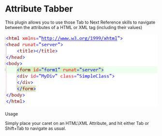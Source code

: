 Attribute Tabber
======================

This plugin allows you to use those Tab to Next Reference skills to navigate between the attributes of a HTML or XML tag (including their values)

![](./Screenshots/CR_AttributeTabber.gif)

Usage

Simply place your caret on an HTML\XML Attribute, and hit either Tab or Shift+Tab to navigate as usual. 
